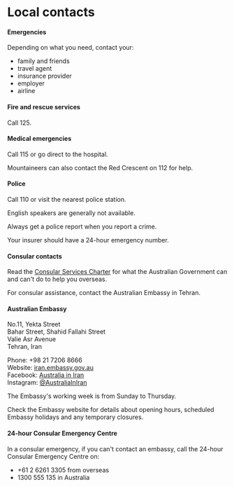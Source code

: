 # Local contacts

#### Emergencies

Depending on what you need, contact your:

* family and friends
* travel agent
* insurance provider
* employer
* airline

#### Fire and rescue services

Call 125.

#### Medical emergencies

Call 115 or go direct to the hospital.

Mountaineers can also contact the Red Crescent on 112 for help.

#### Police

Call 110 or visit the nearest police station.

English speakers are generally not available.

Always get a police report when you report a crime.

Your insurer should have a 24-hour emergency number.

#### Consular contacts

Read the [Consular Services Charter](/consular-services/consular-services-charter "Consular Services Charter") for what the Australian Government can and can't do to help you overseas.

For consular assistance, contact the Australian Embassy in Tehran.

#### Australian Embassy

No.11, Yekta Street  
Bahar Street, Shahid Fallahi Street  
Valie Asr Avenue  
Tehran, Iran

Phone: +98 21 7206 8666  
Website: [iran.embassy.gov.au](http://www.iran.embassy.gov.au/)  
Facebook: [Australia in Iran](https://www.facebook.com/AustraliaInIran)  
Instagram: [@AustraliaInIran](https://www.instagram.com/australiainiran/)

The Embassy's working week is from Sunday to Thursday.

Check the Embassy website for details about opening hours, scheduled Embassy holidays and any temporary closures.

#### 24-hour Consular Emergency Centre

In a consular emergency, if you can't contact an embassy, call the 24-hour Consular Emergency Centre on:

* +61 2 6261 3305 from overseas
* 1300 555 135 in Australia